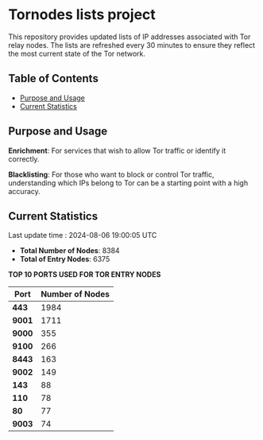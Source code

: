 # Tornodes lists project

This repository provides updated lists of IP addresses associated with Tor relay nodes. The lists are refreshed every 30 minutes to ensure they reflect the most current state of the Tor network.

## Table of Contents

- [Purpose and Usage](#purpose-and-usage)
- [Current Statistics](#current-statistics)


## Purpose and Usage

**Enrichment**: For services that wish to allow Tor traffic or identify it correctly.

**Blacklisting**: For those who want to block or control Tor traffic, understanding which IPs belong to Tor can be a starting point with a high accuracy.

## Current Statistics

Last update time : 2024-08-06 19:00:05 UTC

- **Total Number of Nodes**: 8384
- **Total of Entry Nodes**: 6375

**TOP 10 PORTS USED FOR TOR ENTRY NODES**

| **Port** | **Number of Nodes** |
|------|-----------------|
| **443**   | 1984  |
| **9001**   | 1711  |
| **9000**   | 355  |
| **9100**   | 266  |
| **8443**   | 163  |
| **9002**   | 149  |
| **143**   | 88  |
| **110**   | 78  |
| **80**   | 77  |
| **9003**   | 74  |

